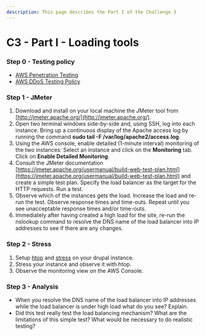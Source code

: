 ```yaml
---
description: This page describes the Part I of the Challenge 3
---
```


# C3 - Part I - Loading tools

### Step 0 - Testing policy

* [AWS Penetration Testing](https://aws.amazon.com/security/penetration-testing/)
* [AWS DDoS Testing Policy ](https://aws.amazon.com/security/ddos-simulation-testing/)

### Step 1 - JMeter

1. Download and install on your local machine the JMeter tool from [http://jmeter.apache.org/](http://jmeter.apache.org/).
2. Open two terminal windows side-by-side and, using SSH, log into each instance. Bring up a continuous display of the Apache access log by running the command **sudo tail -F /var/log/apache2/access.log**.
3. Using the AWS console, enable detailed (1-minute interval) monitoring of the two instances: Select an instance and click on the **Monitoring** tab. Click on **Enable Detailed Monitoring**.
4. Consult the JMeter documentation [https://jmeter.apache.org/usermanual/build-web-test-plan.html](https://jmeter.apache.org/usermanual/build-web-test-plan.html) and create a simple test plan. Specify the load balancer as the target for the HTTP requests. Run a test.
5. Observe which of the instances gets the load. Increase the load and re-run the test. Observe response times and time-outs. Repeat until you see unacceptable response times and/or time-outs.
6. Immediately after having created a high load for the site, re-run the nslookup command to resolve the DNS name of the load balancer into IP addresses to see if there are any changes.

### Step 2 - Stress

1. Setup [htop](https://htop.dev/) and [stress](http://manpages.ubuntu.com/manpages/focal/man1/stress.1.html) on your drupal instance.
2. Stress your instance and observe it with htop.
3. Observe the monitoring view on the AWS Console.

### Step 3 - Analysis

* When you resolve the DNS name of the load balancer into IP addresses while the load balancer is under high load what do you see? Explain.
* Did this test really test the load balancing mechanism? What are the limitations of this simple test? What would be necessary to do realistic testing?

&#x20;
